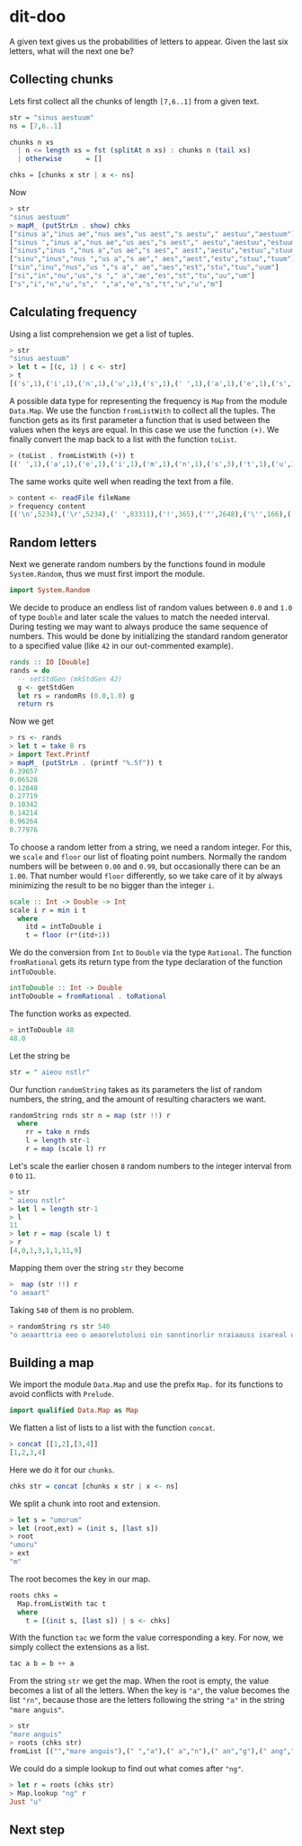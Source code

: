 # dit-doo

A given text gives us the probabilities of letters to appear. Given the last six letters, what will the next one be?

## Collecting chunks

Lets first collect all the chunks of length `[7,6..1]` from a given text.

```haskell
str = "sinus aestuum"
ns = [7,6..1]

chunks n xs 
  | n <= length xs = fst (splitAt n xs) : chunks n (tail xs)
  | otherwise      = []

chks = [chunks x str | x <- ns]
```

Now

```haskell
> str
"sinus aestuum"
> mapM_ (putStrLn . show) chks
["sinus a","inus ae","nus aes","us aest","s aestu"," aestuu","aestuum"]
["sinus ","inus a","nus ae","us aes","s aest"," aestu","aestuu","estuum"]
["sinus","inus ","nus a","us ae","s aes"," aest","aestu","estuu","stuum"]
["sinu","inus","nus ","us a","s ae"," aes","aest","estu","stuu","tuum"]
["sin","inu","nus","us ","s a"," ae","aes","est","stu","tuu","uum"]
["si","in","nu","us","s "," a","ae","es","st","tu","uu","um"]
["s","i","n","u","s"," ","a","e","s","t","u","u","m"]
```

## Calculating frequency

Using a list comprehension we get a list of tuples.

```haskell
> str
"sinus aestuum"
> let t = [(c, 1) | c <- str]
> t
[('s',1),('i',1),('n',1),('u',1),('s',1),(' ',1),('a',1),('e',1),('s',1),('t',1),('u',1),('u',1),('m',1)]
```

A possible data type for representing the frequency is `Map` from the module `Data.Map`. We use the function `fromListWith` to collect all the tuples. The function gets as its first parameter a function that is used between the values when the keys are equal. In this case we use the function `(+)`. We finally convert the map back to a list with the function `toList`.

```haskell
> (toList . fromListWith (+)) t
[(' ',1),('a',1),('e',1),('i',1),('m',1),('n',1),('s',3),('t',1),('u',3)]
```

The same works quite well when reading the text from a file.

```haskell
> content <- readFile fileName
> frequency content
[('\n',5234),('\r',5234),(' ',83311),('!',365),('"',2648),('\'',166),('(',15),(')',15),('*',15),('+',1),(',',6678),('-',1180),('.',4881),('/',35),('0',15),('1',46),('2',37),('3',28),('4',20),('5',14),('6',13),('7',10),('8',13),('9',11),(':',49),(';',411),('<',70),('>',70),('?',443),('A',712),('B',298),('C',179),('D',145),('E',295),('F',147),('G',132),('H',723),('I',2649),('J',41),('K',33),('L',135),('M',387),('N',293),('O',227),('P',318),('Q',16),('R',172),('S',410),('T',1071),('U',84),('V',41),('W',613),('X',1),('Y',146),('Z',2),('[',16),(']',16),('a',29744),('b',4992),('c',10664),('d',15785),('e',48156),('f',9337),('g',6918),('h',20639),('i',22996),('j',353),('k',2609),('l',15644),('m',9357),('n',25238),('o',28939),('p',6301),('q',348),('r',22354),('s',23226),('t',33047),('u',11846),('v',3947),('w',8721),('x',821),('y',7594),('z',209),('\163',1),('\65279',1)]
```

## Random letters

Next we generate random numbers by the functions found in module `System.Random`, thus we must first import the module.

```haskell
import System.Random
```

We decide to produce an endless list of random values between `0.0` and `1.0` of type `Double` and later scale the values to match the needed interval. During testing we may want to always produce the same sequence of numbers. This would be done by initializing the standard random generator to a specified value (like `42` in our out-commented example).

```haskell
rands :: IO [Double]
rands = do
  -- setStdGen (mkStdGen 42)
  g <- getStdGen
  let rs = randomRs (0.0,1.0) g 
  return rs
```

Now we get

```haskell
> rs <- rands
> let t = take 8 rs
> import Text.Printf
> mapM_ (putStrLn . (printf "%.5f")) t
0.39657
0.06528
0.12848
0.27719
0.10342
0.14214
0.96264
0.77976
```

To choose a random letter from a string, we need a random integer. For this, we `scale` and `floor` our list of floating point numbers. Normally the random numbers will be between `0.00` and `0.99`, but occasionally there can be an `1.00`. That number would `floor` differently, so we take care of it by always minimizing the result to be no bigger than the integer `i`.

```haskell
scale :: Int -> Double -> Int
scale i r = min i t
  where
    itd = intToDouble i
    t = floor (r*(itd+1))
```

We do the conversion from `Int` to `Double` via the type `Rational`. The function `fromRational` gets its return type from the type declaration of the function `intToDouble`. 

```haskell
intToDouble :: Int -> Double
intToDouble = fromRational . toRational
```

The function works as expected.

```haskell
> intToDouble 48
48.0
```

Let the string be

```haskell
str = " aieou nstlr"
```

Our function `randomString` takes as its parameters the list of random numbers, the string, and the amount of resulting characters we want.

```haskell
randomString rnds str n = map (str !!) r
  where
    rr = take n rnds
    l = length str-1
    r = map (scale l) rr
```

Let's scale the earlier chosen `8` random numbers to the integer interval from `0` to `11`.

```haskell
> str
" aieou nstlr"
> let l = length str-1
> l
11
> let r = map (scale l) t
> r
[4,0,1,3,1,1,11,9]
```

Mapping them over the string `str` they become

```haskell
>  map (str !!) r
"o aeaart"
```

Taking `540` of them is no problem.

```haskell
> randomString rs str 540
"o aeaarttria eeo o aeaorelutolusi oin sanntinorlir nraiaauss isareal utitieoanlesle  salrnarel lnsstut onos s e tneorstsat irassore ontul o etu a rlneta llaanreo  reutn eu roertsto  eirrnitlersse atasnnnt usi usniles su aa  ttsoonnriooluasuoart uauneuaaoustasrn u una nealuasor esaotua an iatasl  s un   aetreliselrisaetn iotlta sr su otnaat n urnesl   trrnirul su tnine nnaneio  r  isulss  seeua t  rrso ntau lesno a nntt u tooarrisisslsnn natoilo   rarsit sueeiaueseeoiolisuunu rlsurnn otaoeooelae nn  r oittsis ns ou el srnuleiutnlnre  t"
```

## Building a map

We import the module `Data.Map` and use the prefix `Map.` for its functions to avoid conflicts with `Prelude`.

```haskell
import qualified Data.Map as Map
```

We flatten a list of lists to a list with the function `concat`.

```haskell
> concat [[1,2],[3,4]]
[1,2,3,4]
```

Here we do it for our `chunks`.

```haskell
chks str = concat [chunks x str | x <- ns]
```

We split a chunk into root and extension. 

```haskell
> let s = "umorum"
> let (root,ext) = (init s, [last s])
> root
"umoru"
> ext
"m"
```

The root becomes the key in our map. 

```haskell
roots chks = 
  Map.fromListWith tac t
  where 
    t = [(init s, [last s]) | s <- chks]
```

With the function `tac` we form the value corresponding a key. For now, we simply collect the extensions as a list.

```haskell
tac a b = b ++ a
```

From the string `str` we get the map. When the root is empty, the value becomes a list of all the letters. When the key is `"a"`, the value becomes the list `"rn"`, because those are the letters following the string `"a"` in the string `"mare anguis"`.

```haskell
> str
"mare anguis"
> roots (chks str)
fromList [("","mare anguis"),(" ","a"),(" a","n"),(" an","g"),(" ang","u"),(" angu","i"),(" angui","s"),("a","rn"),("an","g"),("ang","u"),("angu","i"),("angui","s"),("ar","e"),("are"," "),("are ","a"),("are a","n"),("are an","g"),("e"," "),("e ","a"),("e a","n"),("e an","g"),("e ang","u"),("e angu","i"),("g","u"),("gu","i"),("gui","s"),("i","s"),("m","a"),("ma","r"),("mar","e"),("mare"," "),("mare ","a"),("mare a","n"),("n","g"),("ng","u"),("ngu","i"),("ngui","s"),("r","e"),("re"," "),("re ","a"),("re a","n"),("re an","g"),("re ang","u"),("u","i"),("ui","s")]
```

We could do a simple lookup to find out what comes after `"ng"`.

```haskell
> let r = roots (chks str)
> Map.lookup "ng" r
Just "u"
```

## Next step


```haskell

```



```haskell

```



```haskell

```


